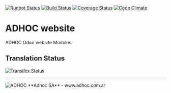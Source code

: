 [![Runbot Status](http://runbot.adhoc.com.ar/runbot/badge/flat/15/13.0.svg)](http://runbot.adhoc.com.ar/runbot/repo/github-com-ingadhoc-website-15)
[![Build Status](https://travis-ci.org/ingadhoc/website.svg?branch=13.0)](https://travis-ci.org/ingadhoc/website)
[![Coverage Status](https://coveralls.io/repos/ingadhoc/website/badge.png?branch=13.0)](https://coveralls.io/r/ingadhoc/website?branch=13.0)
[![Code Climate](https://codeclimate.com/github/ingadhoc/website/badges/gpa.svg)](https://codeclimate.com/github/ingadhoc/website)

# ADHOC website

ADHOC Odoo website Modules

[//]: # (addons)
[//]: # (end addons)

Translation Status
------------------
[![Transifex Status](https://www.transifex.com/projects/p/ingadhoc-website-13-0/chart/image_png)](https://www.transifex.com/projects/p/ingadhoc-website-13-0)

----

<img alt="ADHOC" src="http://fotos.subefotos.com/83fed853c1e15a8023b86b2b22d6145bo.png" />
**Adhoc SA** - www.adhoc.com.ar
